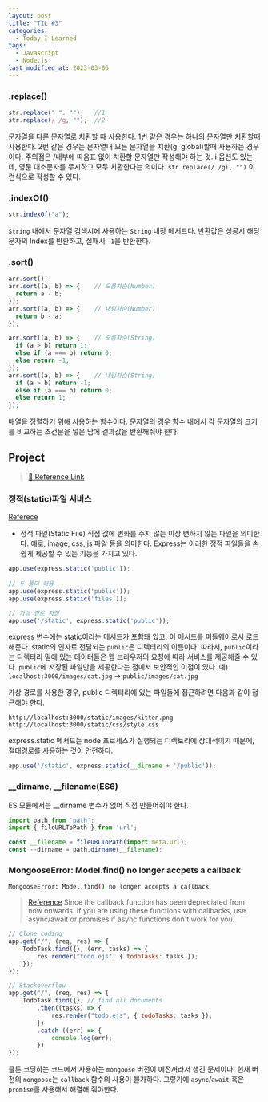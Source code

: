 ```yaml
---
layout: post
title: "TIL #3"
categories:
  - Today I Learned
tags:
  - Javascript
  - Node.js
last_modified_at: 2023-03-06
---
```



### .replace()
```js
str.replace(" ". "");	//1
str.replace(/ /g, "");	//2
```
문자열을 다른 문자열로 치환할 때 사용한다.
1번 같은 경우는 하나의 문자열만 치환할때 사용한다.
2번 같은 경우는 문자열내 모든 문자열을 치환(g: global)할때 사용하는 경우이다. 주의점은 /내부에 따옴표 없이 치환할 문자열만 작성해야 하는 것. i 옵션도 있는데, 영문 대소문자를 무시하고 모두 치환한다는 의미다. `str.replace(/ /gi, "")` 이런식으로 작성할 수 있다.

### .indexOf()
```js
str.indexOf("a");
```
`String` 내에서 문자열 검색시에 사용하는 `String` 내장 메서드다.
반환값은 성공시 해당 문자의 Index를 반환하고, 실패시 `-1`을 반환한다.

### .sort()
```js
arr.sort();
arr.sort((a, b) => {	// 오름차순(Number)
  return a - b;
});
arr.sort((a, b) => {	// 내림차순(Number)
  return b - a;
});

arr.sort((a, b) => {	// 오름차순(String)
  if (a > b) return 1;
  else if (a === b) return 0;
  else return -1;
});
arr.sort((a, b) => {	// 내림차순(String)
  if (a > b) return -1;
  else if (a === b) return 0;
  else return 1;
});

```
배열을 정렬하기 위해 사용하는 함수이다.
문자열의 경우 함수 내에서 각 문자열의 크기를 비교하는 조건문을 넣은 담에 결과값을 반환해줘야 한다.


## Project
> [🔗 Reference Link](https://medium.com/@diogo.fg.pinheiro/simple-to-do-list-app-with-node-js-and-mongodb-chapter-2-3780a1c5b039)

### 정적(static)파일 서비스
[Referece](https://m.blog.naver.com/PostView.naver?isHttpsRedirect=true&blogId=pjok1122&logNo=221545195520)
- 정적 파일(Static File)
	직접 값에 변화를 주지 않는 이상 변하지 않는 파일을 의미한다. 예로, image, css, js 파일 등을 의미한다. Express는 이러한 정적 파일들을 손쉽게 제공할 수 있는 기능을 가지고 있다.
    
```js
app.use(express.static('public'));
        
// 두 폴더 허용
app.use(express.static('public'));
app.use(express.static('files'));

// 가상 경로 지정
app.use('/static', express.static('public'));
```
express 변수에는 static이라는 메서드가 포함돼 있고, 이 메서드를 미들웨어로서 로드해준다. static의 인자로 전달되는 `public`은 디렉터리의 이름이다. 따라서, `public`이라는 디렉터리 밑에 있는 데이터들은 웹 브라우저의 요청에 따라 서비스를 제공해줄 수 있다. `public`에 저장된 파일만을 제공한다는 점에서 보안적인 이점이 있다.
예) `localhost:3000/images/cat.jpg` -> `public/images/cat.jpg`

가상 경로를 사용한 경우, public 디렉터리에 있는 파일들에 접근하려면 다음과 같이 접근해야 한다.
```
http://localhost:3000/static/images/kitten.png
http://localhost:3000/static/css/style.css
```
express.static 메서드는 node 프로세스가 실행되는 디렉토리에 상대적이기 때문에, 절대경로를 사용하는 것이 안전하다.
```js
app.use('/static', express.static(__dirname + '/public'));
```

### __dirname, __filename(ES6)
ES 모듈에서는 __dirname 변수가 없어 직접 만들어줘야 한다.
```js
import path from 'path';
import { fileURLToPath } from 'url';

const __filename = fileURLToPath(import.meta.url);
const --dirname = path.dirname(__filename);
```

### MongooseError: Model.find() no longer accpets a callback
```sh
MongooseError: Model.find() no longer accepts a callback
```
> [Reference](https://stackoverflow.com/questions/75586474/mongoose-stopped-accepting-callbacks-for-some-of-its-functions)
Since the callback function has been depreciated from now onwards. If you are using these functions with callbacks, use async/await or promises if async functions don't work for you.

```js
// Clone coding
app.get("/", (req, res) => {
	TodoTask.find({}, (err, tasks) => {
		res.render("todo.ejs", { todoTasks: tasks });
	});
});

// Stackoverflow
app.get("/", (req, res) => {
	TodoTask.find({}) // find all documents
		.then((tasks) => {
			res.render("todo.ejs", { todoTasks: tasks });
		})
		.catch ((err) => {
			console.log(err);
		})
});
```
클론 코딩하는 코드에서 사용하는 `mongoose` 버전이 예전꺼라서 생긴 문제이다. 현재 버전의 `mongoose`는 `callback` 함수의 사용이 불가하다. 그렇기에 `async`/`await` 혹은 `promise`를 사용해서 해결해 줘야한다.
